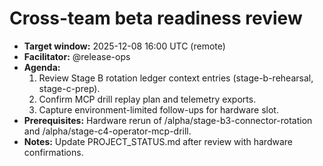# Cross-team beta readiness review

- **Target window:** 2025-12-08 16:00 UTC (remote)
- **Facilitator:** @release-ops
- **Agenda:**
  1. Review Stage B rotation ledger context entries (stage-b-rehearsal, stage-c-prep).
  2. Confirm MCP drill replay plan and telemetry exports.
  3. Capture environment-limited follow-ups for hardware slot.
- **Prerequisites:** Hardware rerun of /alpha/stage-b3-connector-rotation and /alpha/stage-c4-operator-mcp-drill.
- **Notes:** Update PROJECT_STATUS.md after review with hardware confirmations.
